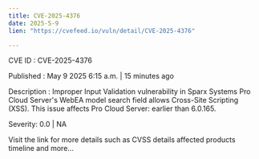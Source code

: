 ```yaml
---
title: CVE-2025-4376
date: 2025-5-9
lien: "https://cvefeed.io/vuln/detail/CVE-2025-4376"

---
```


CVE ID : CVE-2025-4376

Published :  May 9
2025
6:15 a.m. | 15 minutes ago

Description : Improper Input Validation vulnerability in Sparx Systems Pro Cloud Server's WebEA model search field allows Cross-Site Scripting (XSS). 
This issue affects Pro Cloud Server: earlier than 6.0.165.

Severity: 0.0 | NA

Visit the link for more details
such as CVSS details
affected products
timeline
and more...
